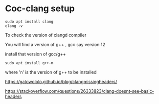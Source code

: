 # Coc-clang setup

```
sudo apt install clang
clang -v
```
To check the version of clangd compiler

You will find a version of g++ , gcc
say version 12

install that version of gcc/g++

```
sudo apt install g++-n
```
where 'n' is the version of g++ to be installed

https://gatowololo.github.io/blog/clangmissingheaders/

https://stackoverflow.com/questions/26333823/clang-doesnt-see-basic-headers
